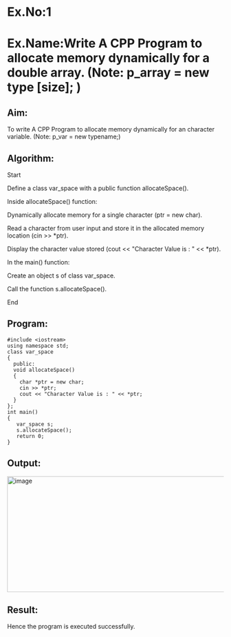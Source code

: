 # Ex.No:1
# Ex.Name:Write A CPP Program to allocate memory dynamically for a double array. (Note: p_array = new type [size]; )
## Aim:
To write A CPP Program to allocate memory dynamically for an character variable. (Note: p_var = new typename;)


## Algorithm:
Start

Define a class var_space with a public function allocateSpace().

Inside allocateSpace() function:

Dynamically allocate memory for a single character (ptr = new char).

Read a character from user input and store it in the allocated memory location (cin >> *ptr).

Display the character value stored (cout << "Character Value is : " << *ptr).

In the main() function:

Create an object s of class var_space.

Call the function s.allocateSpace().

End




## Program:
```
#include <iostream>
using namespace std; 
class var_space
{
  public:
  void allocateSpace()
  {
    char *ptr = new char;
    cin >> *ptr;
    cout << "Character Value is : " << *ptr;
  }
};
int main()
{
   var_space s;
   s.allocateSpace();
   return 0;
}

```
## Output:
<img width="1329" height="269" alt="image" src="https://github.com/user-attachments/assets/e65c2d88-9b0f-49ef-9d15-b48c31fef6da" />



## Result:
Hence the program is executed successfully.
